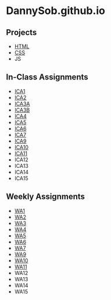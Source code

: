 # DannySob.github.io

## Projects
+ [HTML](https://dannysob.github.io/html-midterm/page5.html)
+ [CSS](https://dannysob.github.io/index.html)
+ JS

## In-Class Assignments
+ [ICA1](ica/ICA1.pdf)
+ [ICA2](ica/ICA2.pdf)
+ [ICA3A](https://dannysob.github.io/ica/ica3a.html)
+ [ICA3B](https://dannysob.github.io/ica/ica3b/ica3b.html)
+ [ICA4](https://dannysob.github.io/ica/ica4.html)
+ [ICA5](https://dannysob.github.io/ica/ica5/ica5.html)
+ [ICA6](https://dannysob.github.io/ica/ica6/ica6-part1.html)
+ [ICA7](https://dannysob.github.io/ica/ica7.html)
+ [ICA9](https://dannysob.github.io/ica/ica9.html)
+ [ICA10](https://dannysob.github.io/ica/ica10/ica10.html)
+ [ICA11](https://dannysob.github.io/ica/ica11.html)
+ ICA12
+ ICA13
+ ICA14
+ ICA15

## Weekly Assignments
+ [WA1](https://dannysob.github.io/wa/wa1.html)
+ [WA2](https://dannysob.github.io/wa/wa2.html)
+ [WA3](https://dannysob.github.io/wa/wa3.html)
+ [WA4](https://dannysob.github.io/wa/wa4.html)
+ [WA5](https://dannysob.github.io/wa/wa5.html)
+ [WA6](https://dannysob.github.io/wa/wa6/index.html)
+ [WA7](https://dannysob.github.io/wa/wa7/wa7.html)
+ [WA9](https://dannysob.github.io/wa/wa9/wa9.html)
+ [WA10](https://dannysob.github.io/wa/wa10/wa10.html)
+ [WA11](https://dannysob.github.io/wa/wa11.html)
+ WA12
+ WA13
+ WA14
+ WA15